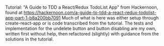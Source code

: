 Tutorial: "A Guide to TDD a React/Redux TodoList App" from Hackernoon, found at https://hackernoon.com/a-guide-to-tdd-a-react-redux-todolist-app-part-1-b8a200bb7091
Much of what is here was either setup through create-react-app or is code transcribed from the tutorial. The tests and implementation for the undelete button and button disabling are my own, written first without help, then refactored (slightly) with guidance from the solutions in the tutorial.
